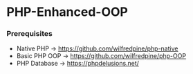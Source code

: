 # PHP-Enhanced-OOP

### Prerequisites
- Native PHP -> https://github.com/wilfredpine/php-native
- Basic PHP OOP -> https://github.com/wilfredpine/php-OOP
- PHP Database -> https://phpdelusions.net/

## 
